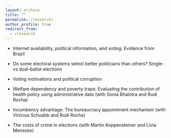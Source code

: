```yaml
---
layout: archive
title: ""
permalink: /research/
author_profile: true
redirect_from:
  - /research
---
```



* Internet availability, political information, and voting: Evidence from Brazil

* Do some electoral systems select better politicians than others? Single- vs dual-ballot elections

* Voting motivations and political corruption

* Welfare dependency and poverty traps: Evaluating the contribution of health policy using administrative data (with Sonia Bhalotra and Rudi Rocha)

* Incumbency advantage: The bureaucracy appointment mechanism (with Vinícius Schuabb and Rudi Rocha)

* The costs of crime in elections (with Martin Koppensteiner and Lívia Menezes)


